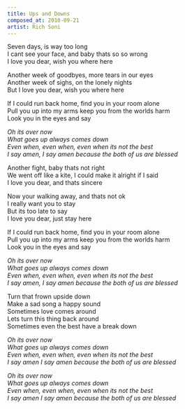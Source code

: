 ```yaml
---
title: Ups and Downs
composed_at: 2010-09-21
artist: Rich Soni
---
```


Seven days, is way too long  
I cant see your face, and baby thats so so wrong  
I love you dear, wish you where here  

Another week of goodbyes, more tears in our eyes  
Another week of sighs, on the lonely nights  
But I love you dear, wish you where here  

If I could run back home, find you in your room alone  
Pull you up into my arms keep you from the worlds harm  
Look you in the eyes and say  

*Oh its over now*  
*What goes up always comes down*  
*Even when, even when, even when its not the best*  
*I say amen, I say amen because the both of us are blessed*  

Another fight, baby thats not right  
We went off like a kite, I could make it alright if I said  
I love you dear, and thats sincere  

Now your walking away, and thats not ok  
I really want you to stay  
But its too late to say  
I love you dear, just stay here  

If I could run back home, find you in your room alone  
Pull you up into my arms keep you from the worlds harm  
Look you in the eyes and say  

*Oh its over now*  
*What goes up always comes down*  
*Even when, even when, even when its not the best*  
*I say amen, I say amen because the both of us are blessed*  

Turn that frown upside down  
Make a sad song a happy sound  
Sometimes love comes around  
Lets turn this thing back around  
Sometimes even the best have a break down  

*Oh its over now*  
*What goes up always comes down*  
*Even when, even when, even when its not the best*  
*I say amen I say amen because the both of us are blessed*  

*Oh its over now*  
*What goes up always comes down*  
*Even when, even when, even when its not the best*  
*I say amen I say amen because the both of us are blessed*  
